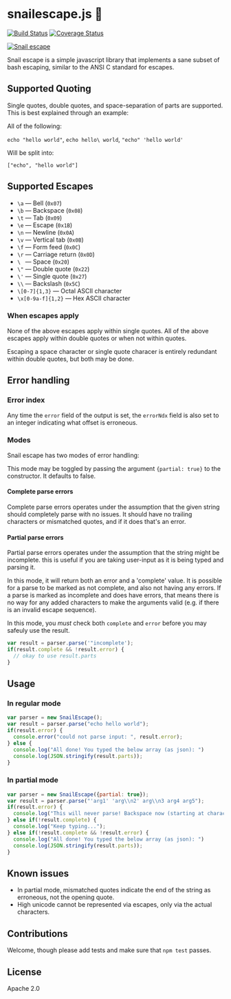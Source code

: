 # snailescape.js :snail:

[![Build Status](https://travis-ci.org/euank/snailescape.js.svg?branch=master)](https://travis-ci.org/euank/snailescape.js)
[![Coverage Status](https://coveralls.io/repos/euank/snailescape.js/badge.svg?branch=master&service=github)](https://coveralls.io/github/euank/snailescape.js?branch=master)


[![Snail escape](/../imgs/header.png?raw=true "Three lost snails")](http://www.pixiv.net/member_illust.php?mode=medium&illust_id=5469308)

Snail escape is a simple javascript library that implements a sane subset of
bash escaping, similar to the ANSI C standard for escapes.

## Supported Quoting

Single quotes, double quotes, and space-separation of parts are supported. This is best explained through an example:

All of the following:

`echo "hello world"`, `echo hello\ world`, `"echo" 'hello world'`

Will be split into:

`["echo", "hello world"]`

## Supported Escapes

* `\a` &mdash; Bell (`0x07`)
* `\b` &mdash; Backspace (`0x08`)
* `\t` &mdash; Tab (`0x09`)
* `\e` &mdash; Escape (`0x1B`)
* `\n` &mdash; Newline (`0x0A`)
* `\v` &mdash; Vertical tab (`0x0B`)
* `\f` &mdash; Form feed (`0x0C`)
* `\r` &mdash; Carriage return (`0x0D`)
* `\ ` &mdash; Space (`0x20`)
* `\"` &mdash; Double quote (`0x22`)
* `\'` &mdash; Single quote (`0x27`)
* `\\` &mdash; Backslash (`0x5C`)
* `\[0-7]{1,3}` &mdash; Octal ASCII character
* `\x[0-9a-f]{1,2}` &mdash; Hex ASCII character

### When escapes apply

None of the above escapes apply within single quotes.
All of the above escapes apply within double quotes or when not within quotes.

Escaping a space character or single quote characer is entirely redundant
within double quotes, but both may be done.

## Error handling

### Error index

Any time the `error` field of the output is set, the `errorNdx` field is also
set to an integer indicating what offset is erroneous.

### Modes

Snail escape has two modes of error handling:

This mode may be toggled by passing the argument `{partial: true}` to the
constructor. It defaults to false.

#### Complete parse errors

Complete parse errors operates under the assumption that the given string
should completely parse with no issues. It should have no trailing characters
or mismatched quotes, and if it does that's an error.

#### Partial parse errors

Partial parse errors operates under the assumption that the string might be
incomplete. this is useful if you are taking user-input as it is being typed
and parsing it.

In this mode, it will return both an error and a 'complete' value. It is
possible for a parse to be marked as not complete, and also not having any
errors. If a parse is marked as incomplete and does have errors, that means
there is no way for any added characters to make the arguments valid (e.g. if
there is an invalid escape sequence).

In this mode, you *must* check both `complete` and `error` before you may safeuly use the result.

```javascript
var result = parser.parse('"incomplete');
if(result.complete && !result.error) {
  // okay to use result.parts
}
```

## Usage

### In regular mode

```javascript
var parser = new SnailEscape();
var result = parser.parse("echo hello world");
if(result.error) {
  console.error("could not parse input: ", result.error);
} else {
  console.log("All done! You typed the below array (as json): ")
  console.log(JSON.stringify(result.parts));
}

```

### In partial mode

```javascript
var parser = new SnailEscape({partial: true});
var result = parser.parse("'arg1' 'arg\\n2' arg\\n3 arg4 arg5");
if(result.error) {
  console.log("This will never parse! Backspace now (starting at character " + result.error.index);
} else if(!result.complete) {
  console.log("Keep typing...");
} else if(!result.complete && !result.error) {
  console.log("All done! You typed the below array (as json): ")
  console.log(JSON.stringify(result.parts));
}
```

## Known issues

* In partial mode, mismatched quotes indicate the end of the string as erroneous, not the opening quote.
* High unicode cannot be represented via escapes, only via the actual characters.

## Contributions

Welcome, though please add tests and make sure that `npm test` passes.

## License

Apache 2.0
